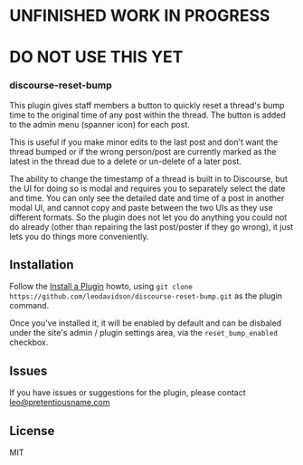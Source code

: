 # UNFINISHED WORK IN PROGRESS
# DO NOT USE THIS YET

### discourse-reset-bump

This plugin gives staff members a button to quickly reset a thread's bump time to the
original time of any post within the thread. The button is added to the admin menu
(spanner icon) for each post.

This is useful if you make minor edits to the last post and don't want the thread bumped
or if the wrong person/post are currently marked as the latest in the thread due to
a delete or un-delete of a later post.

The ability to change the timestamp of a thread is built in to Discourse, but the UI for
doing so is modal and requires you to separately select the date and time. You can only
see the detailed date and time of a post in another modal UI, and cannot copy and paste
between the two UIs as they use different formats. So the plugin does not let you do
anything you could not do already (other than repairing the last post/poster if they go
wrong), it just lets you do things more conveniently.

## Installation

Follow the [Install a Plugin](https://meta.discourse.org/t/install-a-plugin/19157) howto, using
`git clone https://github.com/leodavidson/discourse-reset-bump.git` as the plugin command.

Once you've installed it, it will be enabled by default and can be disbaled under the
site's admin / plugin settings area, via the `reset_bump_enabled` checkbox.

## Issues

If you have issues or suggestions for the plugin, please contact leo@pretentiousname.com

## License

MIT
